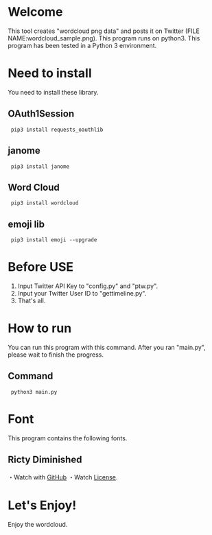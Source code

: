# Welcome
This tool creates "wordcloud png data" and posts it on Twitter (FILE NAME:wordcloud_sample.png). This program runs on python3.
This program has been tested in a Python 3 environment. 

# Need to install
You need to install these library.
 ## OAuth1Session
     pip3 install requests_oauthlib
 ## janome
     pip3 install janome
 ## Word Cloud
     pip3 install wordcloud
 ## emoji lib
     pip3 install emoji --upgrade
     
# Before USE
1. Input Twitter API Key to "config.py" and "ptw.py".
2. Input your Twitter User ID to "gettimeline.py".
3. That's all.

# How to run
You can run this program with this command. After you ran "main.py", please wait to finish the progress.
 ## Command
     python3 main.py

# Font
This program contains the following fonts. 
 ## Ricty Diminished
 ・Watch with [GitHub](https://github.com/edihbrandon/RictyDiminished)
 ・Watch [License](https://scripts.sil.org/cms/scripts/page.php?site_id=nrsi&id=ofl).

# Let's Enjoy!
Enjoy the wordcloud.
